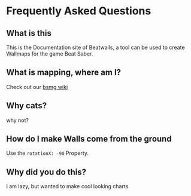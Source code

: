 # Frequently Asked Questions

## What is this
This is the Documentation site of Beatwalls, a tool can be used to create Wallmaps for the game Beat Saber.

## What is mapping, where am I?
Check out our [bsmg wiki](https://bsmg.wiki/mapping/)

## Why cats?
why not?

## How do I make Walls come from the ground
Use the `rotationX: -90` Property.

## Why did you do this?
I am lazy, but wanted to make cool looking charts.

